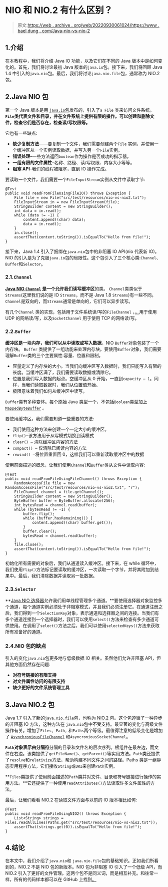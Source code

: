 # NIO 和 NIO.2 有什么区别？

> 原文:[https://web . archive . org/web/20220930061024/https://www . bael dung . com/Java-nio-vs-nio-2](https://web.archive.org/web/20220930061024/https://www.baeldung.com/java-nio-vs-nio-2)

## 1.介绍

在本教程中，我们将介绍 Java IO 功能，以及它们在不同的 Java 版本中是如何变化的。首先，我们将讨论最初 Java 版本的`java.io`包。接下来，我们将回顾 Java 1.4 中引入的`java.nio`包。最后，我们将讨论`java.nio.file`包，通常称为 NIO.2 包。

## 2.Java NIO 包

第一个 Java 版本是用 [`java.io`包](/web/20220528131720/https://www.baeldung.com/java-io-file)发布的，引入了`a File` 类来访问文件系统。**`File`类代表文件和目录，并在文件系统上提供有限的操作。可以创建和删除文件，检查它们是否存在，检查读/写权限等。**

它也有一些缺点:

*   **缺少复制方法**——要复制一个文件，我们需要创建两个`File` 实例，并使用一个缓冲区从一个实例读取数据，并写入另一个`File`实例。
*   **错误处理**–一些方法返回`boolean`作为操作是否成功的指示器。
*   **一组有限的文件属性**–名称、路径、读/写权限、内存大小等等。
*   **阻塞 API**–我们的线程被阻塞，直到 IO 操作完成。

要读取一个文件，我们需要一个`FileInputStream`实例从文件中读取字节:

```
@Test
public void readFromFileUsingFileIO() throws Exception {
    File file = new File("src/test/resources/nio-vs-nio2.txt");
    FileInputStream in = new FileInputStream(file);
    StringBuilder content = new StringBuilder();
    int data = in.read();
    while (data != -1) {
        content.append((char) data);
        data = in.read();
    }
    in.close();
    assertThat(content.toString()).isEqualTo("Hello from file!");
}
```

接下来，Java 1.4 引入了捆绑在`java.nio`包中的非阻塞 IO API(nio 代表新 IO)。NIO 的引入是为了克服`java.io`包的局限性。这个包引入了三个核心类:`Channel`、`Buffer`和`Selector`。

### 2.1.`Channel`

**[Java NIO `Channel`](/web/20220528131720/https://www.baeldung.com/java-filechannel) 是一个允许我们读写缓冲区**的类。 `Channel`类类似于`Streams`(这里我们说的是 IO `Streams`，而不是 Java 1.8 `Streams`)有一些不同。 `Channel`是双向的，而`Streams`通常是单向的，它们可以异步读写。

有几个`Channel` 类的实现，包括用于文件系统读/写的`FileChannel` ，[，](/web/20220528131720/https://www.baeldung.com/java-nio-datagramchannel)用于使用 UDP 的网络读/写，以及`SocketChannel` 用于使用 TCP 的网络读/写。

### 2.2.`Buffer`

**缓冲区是一块内存，我们可以从中读取或写入数据**。NIO `Buffer`对象包装了一个内存块。 `Buffer` 类提供了一组功能来处理内存块。要使用`Buffer`对象，我们需要理解`Buffer`类的三个主要属性:容量、位置和限制。

*   容量定义了内存块的大小。当我们向缓冲区写入数据时，我们只能写入有限的长度。当缓冲区满了，我们需要读取数据或清除它。
*   位置是我们写入数据的起点。空缓冲区从 0 开始，一直到`capacity – 1`。同样，当我们读取数据时，我们从位置值开始。
*   极限意味着我们如何从缓冲区中读写。

`Buffer`类有多种变体。每个原始 Java 类型一个，不包括`Boolean`类型加上 [`MappedByteBuffer`](/web/20220528131720/https://www.baeldung.com/java-mapped-byte-buffer) 。

要使用缓冲区，我们需要知道一些重要的方法:

*   我们使用这种方法来创建一个一定大小的缓冲区。
*   `flip()`–该方法用于从写模式切换到读模式
*   `clear() –` 清除缓冲区内容的方法
*   `compact() –` 仅清除已阅读内容的方法
*   `rewind() –`将位置重置回 0，这样我们可以重新读取缓冲区中的数据

使用前面描述的概念，让我们使用`Channel`和`Buffer`类从文件中读取内容:

```
@Test
public void readFromFileUsingFileChannel() throws Exception {
    RandomAccessFile file = new RandomAccessFile("src/test/resources/nio-vs-nio2.txt", "r");
    FileChannel channel = file.getChannel();
    StringBuilder content = new StringBuilder();
    ByteBuffer buffer = ByteBuffer.allocate(256);
    int bytesRead = channel.read(buffer);
    while (bytesRead != -1) {
        buffer.flip();
        while (buffer.hasRemaining()) {
            content.append((char) buffer.get());
        }
        buffer.clear();
        bytesRead = channel.read(buffer);
    }
    file.close();
    assertThat(content.toString()).isEqualTo("Hello from file!");
}
```

初始化所有需要的对象后，我们从通道读入缓冲区。接下来，在 while 循环中，我们使用`flip()`方法标记要读取的缓冲区，一次读取一个字节，并将其附加到结果中。最后，我们清除数据并读取另一批数据。

### 2.3.`Selector`

**[Java NIO 选择器](/web/20220528131720/https://www.baeldung.com/java-nio-selector)允许我们用单线程管理多个通道。**要使用选择器对象监控多个通道，每个通道实例必须处于非阻塞模式，并且我们必须注册它。在通道注册之后，我们得到一个`SelectionKey`对象，表示通道和选择器之间的连接。当我们有多个通道连接到一个选择器时，我们可以使用`select()`方法来检查有多少通道可供使用。在调用了`select()`方法之后，我们可以使用`selectedKeys()`方法来获取所有准备好的通道。

### 2.4.NIO 包的缺点

引入的变化`java.nio`包更多地与低级数据 IO 相关。虽然他们允许非阻塞 API，但其他方面仍然存在问题:

*   **对符号链接的有限支持**
*   **对文件属性访问的有限支持**
*   **缺少更好的文件系统管理工具**

## 3.Java NIO.2 包

Java 1.7 引入了新的`java.nio.file`包，也称为 [NIO.2 包](/web/20220528131720/https://www.baeldung.com/java-nio-2-file-api)。这个包遵循了一种异步的非阻塞 IO 方法，这种方法在 `java.nio`包中不受支持。最显著的变化与高级文件操作有关。增加了`Files, Path,` 和`Paths`两个等级。最值得注意的低级变化是增加了 [`AsynchroniousFileChannel`](/web/20220528131720/https://www.baeldung.com/java-nio2-async-file-channel) 和`AsyncroniousSocketChannel`。

**`Path`对象表示由分隔符**分隔的目录和文件名的层次序列。根组件在最左边，而文件在右边。该类提供了`getFileName()`、`getParent()`等实用方法。`Path`类还提供了`resolve`和`relativize`方法，帮助构建不同文件之间的路径。Paths 类是一组静态实用程序方法，它们接收`String`或`URI`来创建`Path`实例。

**`Files`类提供了使用前面描述的`Path`类并对文件、目录和符号链接进行操作的实用方法。**它还提供了一种使用`readAttributes()`方法读取许多文件属性的方法。

最后，让我们看看 NIO.2 在读取文件方面与以前的 IO 版本相比如何:

```
@Test
public void readFromFileUsingNIO2() throws Exception {
    List<String> strings = Files.readAllLines(Paths.get("src/test/resources/nio-vs-nio2.txt"));
    assertThat(strings.get(0)).isEqualTo("Hello from file!");
}
```

## 4.结论

在本文中，我们介绍了`java.nio`和 `java.nio.file`包的基础知识。正如我们所看到的，NIO.2 不是 NIO 包的新版本。NIO 包为非阻塞 IO 引入了一个低级 API，而 NIO.2 引入了更好的文件管理。这两个包不是同义词，而是相互补充。和往常一样，所有的代码样本都可以在 GitHub 上找到[。](https://web.archive.org/web/20220528131720/https://github.com/eugenp/tutorials/tree/master/core-java-modules/core-java-nio-2)